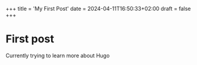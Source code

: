 +++
title = 'My First Post'
date = 2024-04-11T16:50:33+02:00
draft = false
+++


# First post



Currently trying to learn more about Hugo